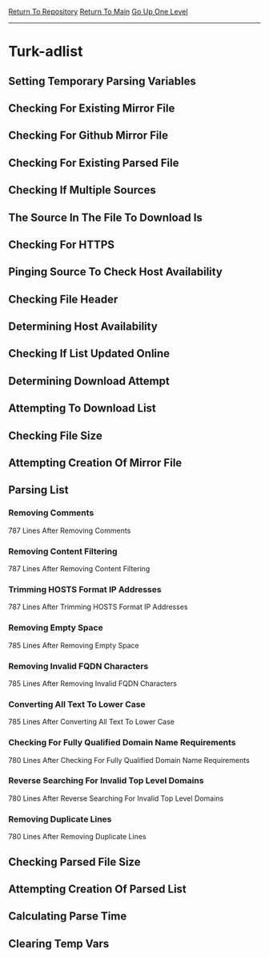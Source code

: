[Return To Repository](https://github.com/deathbybandaid/piholeparser/)
[Return To Main](https://github.com/deathbybandaid/piholeparser/blob/master/RecentRunLogs/Mainlog.md)
[Go Up One Level](https://github.com/deathbybandaid/piholeparser/blob/master/RecentRunLogs/TopLevelScripts/30-Processing-Blacklists.md)
____________________________________
# Turk-adlist
## Setting Temporary Parsing Variables
## Checking For Existing Mirror File
## Checking For Github Mirror File
## Checking For Existing Parsed File
## Checking If Multiple Sources
## The Source In The File To Download Is
## Checking For HTTPS
## Pinging Source To Check Host Availability
## Checking File Header
## Determining Host Availability
## Checking If List Updated Online
## Determining Download Attempt
## Attempting To Download List
## Checking File Size
## Attempting Creation Of Mirror File
## Parsing List
### Removing Comments
787 Lines After Removing Comments
### Removing Content Filtering
787 Lines After Removing Content Filtering
### Trimming HOSTS Format IP Addresses
787 Lines After Trimming HOSTS Format IP Addresses
### Removing Empty Space
785 Lines After Removing Empty Space
### Removing Invalid FQDN Characters
785 Lines After Removing Invalid FQDN Characters
### Converting All Text To Lower Case
785 Lines After Converting All Text To Lower Case
### Checking For Fully Qualified Domain Name Requirements
780 Lines After Checking For Fully Qualified Domain Name Requirements
### Reverse Searching For Invalid Top Level Domains
780 Lines After Reverse Searching For Invalid Top Level Domains
### Removing Duplicate Lines
780 Lines After Removing Duplicate Lines
## Checking Parsed File Size
## Attempting Creation Of Parsed List
## Calculating Parse Time
## Clearing Temp Vars
